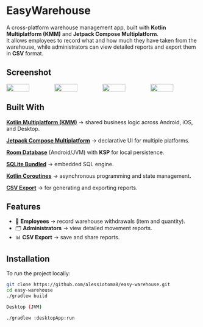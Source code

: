 

# EasyWarehouse

A cross-platform warehouse management app, built with **Kotlin Multiplatform (KMM)** and **Jetpack Compose Multiplatform**.  
It allows employees to record what and how much they have taken from the warehouse, while administrators can view detailed reports and export them in **CSV** format.

## Screenshot
<div style="display: flex; justify-content: space-between;">

  <img src="https://github.com/user-attachments/assets/e782c94e-5ebf-44cf-8c75-3c5f96f4c144" style="width: 48%;"/>
  <img src="https://github.com/user-attachments/assets/870a2609-ca8f-4732-b515-5f553a9ee7fb" style="width: 48%;"/>
  <img src="https://github.com/user-attachments/assets/ada6c44d-7092-465a-b865-e63ce8e03bb0" style="width: 48%;"/>
  <img src="https://github.com/user-attachments/assets/89ffe8fc-ccc7-44ec-95de-87d7a21c4b51" style="width: 48%;"/>

  

</div>

## Built With

**[Kotlin Multiplatform (KMM)](https://kotlinlang.org/lp/multiplatform/)** → shared business logic across Android, iOS, and Desktop.  

**[Jetpack Compose Multiplatform](https://www.jetbrains.com/lp/compose-multiplatform/)** → declarative UI for multiple platforms.  

**[Room Database](https://developer.android.com/jetpack/androidx/releases/room)** (Android/JVM) with **KSP** for local persistence.  

**[SQLite Bundled](https://github.com/touchlab/SQLiter)** → embedded SQL engine.  

**[Kotlin Coroutines](https://kotlinlang.org/docs/coroutines-overview.html)** → asynchronous programming and state management.  

**[CSV Export](https://commons.apache.org/proper/commons-csv/)** → for generating and exporting reports.  

## Features

- 👷 **Employees** → record warehouse withdrawals (item and quantity).  
- 🗂️ **Administrators** → view detailed movement reports.  
- 📊 **CSV Export** → save and share reports.  

## Installation

To run the project locally:

```bash
git clone https://github.com/alessiotoma8/easy-warehouse.git
cd easy-warehouse
./gradlew build

Desktop (JVM)

./gradlew :desktopApp:run




